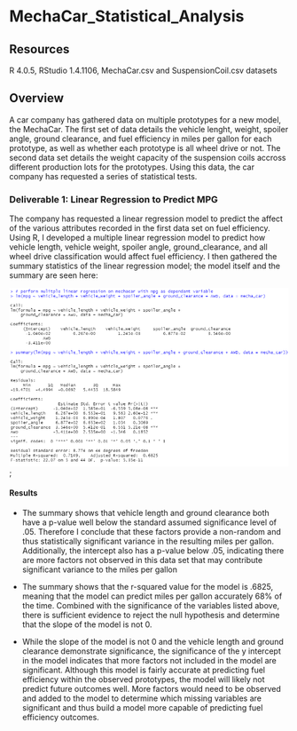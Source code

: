 # MechaCar_Statistical_Analysis

## Resources
R 4.0.5, RStudio 1.4.1106, MechaCar.csv and SuspensionCoil.csv datasets

## Overview 

A car company has gathered data on multiple prototypes for a new model, the MechaCar.  The first set of data details the vehicle lenght, weight, spoiler angle, ground clearance, and fuel efficiency in miles per gallon for each prototype, as well as whether each prototype is all wheel drive or not.  The second data set details the weight capacity of the suspension coils accross different production lots for the prototypes.  Using this data, the car company has requested a series of statistical tests.

### Deliverable 1: Linear Regression to Predict MPG

The company has requested a linear regression model to predict the affect of the various attributes recorded in the first data set on fuel efficiency.  Using R, I developed a multiple linear regression model to predict how vehicle length, vehicle weight, spoiler angle, ground_clearance, and all wheel drive classification would affect fuel efficiency.  I then gathered the summary statistics of the linear regression model; the model itself and the summary are seen here:

![mpg](Resources/mpg.png);

#### Results
 - The summary shows that vehicle length and ground clearance both have a p-value well below the standard assumed significance level of .05.  Therefore I conclude that these factors provide a non-random and thus statistically significant variance in the resulting miles per gallon.  Additionally, the intercept also has a p-value below .05, indicating there are more factors not observed in this data set that may contribute significant variance to the miles per gallon

 - The summary shows that the r-squared value for the model is .6825, meaning that the model can predict miles per gallon accurately 68% of the time.  Combined with the significance of the variables listed above, there is sufficient evidence to reject the null hypothesis and determine that the slope of the model is not 0.

 - While the slope of the model is not 0 and the vehicle length and ground clearance demonstrate significance, the significance of the y intercept in the model indicates that more factors not included in the model are significant.  Although this model is fairly accurate at predicting fuel efficiency within the observed prototypes, the model will likely not predict future outcomes well.  More factors would need to be observed and added to the model to determine which missing variables are significant and thus build a model more capable of predicting fuel efficiency outcomes.

 ###